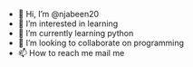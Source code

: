 - 👋 Hi, I’m @njabeen20
- 👀 I’m interested in learning
- 🌱 I’m currently learning python
- 💞️ I’m looking to collaborate on programming
- 📫 How to reach me mail me

<!---
njabeen20/njabeen20 is a ✨ special ✨ repository because its `README.md` (this file) appears on your GitHub profile.
You can click the Preview link to take a look at your changes.
--->
